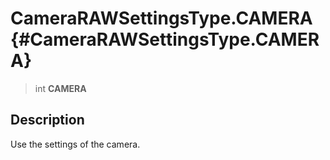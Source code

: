 CameraRAWSettingsType.CAMERA {#CameraRAWSettingsType.CAMERA}
============================

> int **CAMERA**

Description
-----------

Use the settings of the camera.
